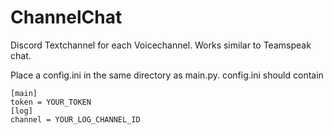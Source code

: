# ChannelChat
Discord Textchannel for each Voicechannel. Works similar to Teamspeak chat.

Place a config.ini in the same directory as main.py.
config.ini should contain
```
[main]
token = YOUR_TOKEN
[log]
channel = YOUR_LOG_CHANNEL_ID
```
